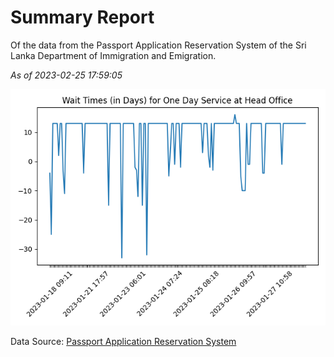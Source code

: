 # Summary Report

Of the data from the Passport Application Reservation System of the Sri Lanka Department of Immigration and Emigration.

*As of 2023-02-25 17:59:05*

![Wait Time Chart](summary.wait_time_chart.png)

Data Source: [Passport Application Reservation System](https://eservices.immigration.gov.lk:8443/appointment/pages/reservationApplication.xhtml)